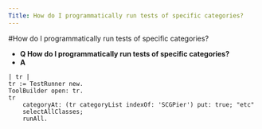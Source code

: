 ```yaml
---
Title: How do I programmatically run tests of specific categories?
---
```

#How do I programmatically run tests of specific categories?
- **Q How do I programmatically run tests of specific categories?**
- **A**
```
| tr |
tr := TestRunner new.
ToolBuilder open: tr.
tr
	categoryAt: (tr categoryList indexOf: 'SCGPier') put: true; "etc"
	selectAllClasses;
	runAll.
```

